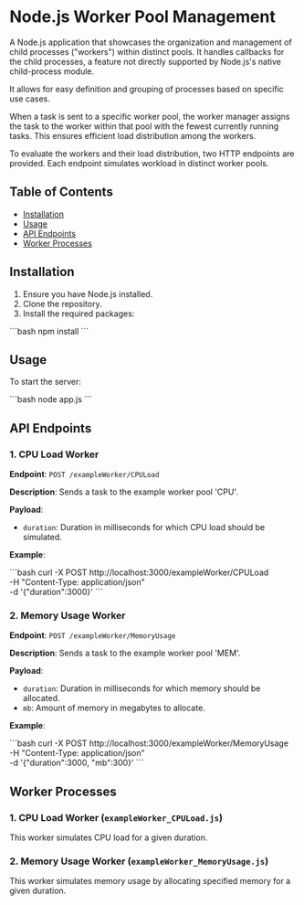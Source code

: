 # Node.js Worker Pool Management

A Node.js application that showcases the organization and management of child processes ("workers") within distinct pools. 
It handles callbacks for the child processes, a feature not directly supported by Node.js's native child-process module.

It allows for easy definition and grouping of processes based on specific use cases.

When a task is sent to a specific worker pool, 
the worker manager assigns the task to the worker within that pool 
with the fewest currently running tasks. 
This ensures efficient load distribution among the workers.

To evaluate the workers and their load distribution, two HTTP endpoints are provided. 
Each endpoint simulates workload in distinct worker pools.

## Table of Contents

- [Installation](#installation)
- [Usage](#usage)
- [API Endpoints](#api-endpoints)
- [Worker Processes](#worker-processes)

## Installation

1. Ensure you have Node.js installed.
2. Clone the repository.
3. Install the required packages:

\```bash
npm install
\```

## Usage

To start the server:

\```bash
node app.js
\```

## API Endpoints

### 1. CPU Load Worker

**Endpoint**: `POST /exampleWorker/CPULoad`

**Description**: Sends a task to the example worker pool 'CPU'.

**Payload**: 
- `duration`: Duration in milliseconds for which CPU load should be simulated.

**Example**:

\```bash
curl -X POST http://localhost:3000/exampleWorker/CPULoad \
     -H "Content-Type: application/json" \
     -d '{"duration":3000}'
\```

### 2. Memory Usage Worker

**Endpoint**: `POST /exampleWorker/MemoryUsage`

**Description**: Sends a task to the example worker pool 'MEM'.

**Payload**: 
- `duration`: Duration in milliseconds for which memory should be allocated.
- `mb`: Amount of memory in megabytes to allocate.

**Example**:

\```bash
curl -X POST http://localhost:3000/exampleWorker/MemoryUsage \
     -H "Content-Type: application/json" \
     -d '{"duration":3000, "mb":300}'
\```

## Worker Processes

### 1. CPU Load Worker (`exampleWorker_CPULoad.js`)

This worker simulates CPU load for a given duration.

### 2. Memory Usage Worker (`exampleWorker_MemoryUsage.js`)

This worker simulates memory usage by allocating specified memory for a given duration.


